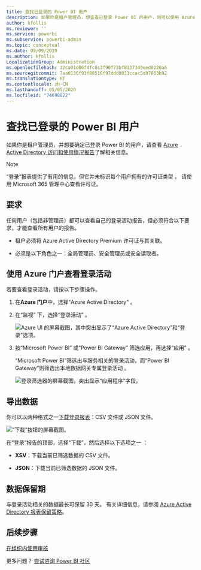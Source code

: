 ```yaml
---
title: 查找已登录的 Power BI 用户
description: 如果你是租户管理员，想查看已登录 Power BI 的用户，则可以使用 Azure Active Directory 访问和使用情况报告进行查看。
author: kfollis
ms.reviewer: ''
ms.service: powerbi
ms.subservice: powerbi-admin
ms.topic: conceptual
ms.date: 09/09/2019
ms.author: kfollis
LocalizationGroup: Administration
ms.openlocfilehash: 32ca01d06f4fc8c3f90f73bf8137349eed0220a6
ms.sourcegitcommit: 7aa0136f93f88516f97ddd8031ccac5d07863b92
ms.translationtype: HT
ms.contentlocale: zh-CN
ms.lasthandoff: 05/05/2020
ms.locfileid: "74698822"
---
```

# <a name="find-power-bi-users-that-have-signed-in"></a>查找已登录的 Power BI 用户

如果你是租户管理员，并想要确定已登录 Power BI 的用户，请查看 [Azure Active Directory 访问和使用情况报告](/azure/active-directory/reports-monitoring/concept-sign-ins)了解相关信息。

> [!NOTE]
> “登录”报表提供了有用的信息，但它并未标识每个用户拥有的许可证类型  。 请使用 Microsoft 365 管理中心查看许可证。

## <a name="requirements"></a>要求

任何用户（包括非管理员）都可以查看自己的登录活动报告，但必须符合以下要求，才能查看所有用户的报告。

* 租户必须将 Azure Active Directory Premium 许可证与其关联。

* 必须是以下角色之一：全局管理员、安全管理员或安全读取者。

## <a name="use-the-azure-portal-to-view-sign-ins"></a>使用 Azure 门户查看登录活动

若要查看登录活动，请按以下步骤操作。

1. 在**Azure 门户**中，选择“Azure Active Directory”  。

1. 在“监视”  下，选择“登录活动”  。
   
    ![Azure UI 的屏幕截图，其中突出显示了“Azure Active Directory”和“登录”选项。](media/service-admin-access-usage/azure-portal-sign-ins.png)

1. 按“Microsoft Power BI”  或“Power BI Gateway”  筛选应用，再选择“应用”  。

    “Microsoft Power BI”筛选出与服务相关的登录活动，而“Power BI Gateway”则筛选出本地数据网关专属登录活动   。
   
    ![登录筛选器的屏幕截图，突出显示“应用程序”字段。](media/service-admin-access-usage/sign-in-filter.png)

## <a name="export-the-data"></a>导出数据

你可以以两种格式之一[下载登录报表](/azure/active-directory/reports-monitoring/quickstart-download-sign-in-report)：CSV 文件或 JSON 文件。

![“下载”按钮的屏幕截图。](media/service-admin-access-usage/download-sign-in-data-csv.png)

在“登录”报告的顶部，选择“下载”，然后选择以下选项之一   ：

* **XSV**：下载当前已筛选数据的 CSV 文件。

* **JSON**：下载当前已筛选数据的 JSON 文件。

## <a name="data-retention"></a>数据保留期

与登录活动相关的数据最长可保留 30 天。 有关详细信息，请参阅 [Azure Active Directory 报表保留策略](/azure/active-directory/reports-monitoring/reference-reports-data-retention)。

## <a name="next-steps"></a>后续步骤

[在组织内使用审核](service-admin-auditing.md)

更多问题？ [尝试咨询 Power BI 社区](https://community.powerbi.com/)